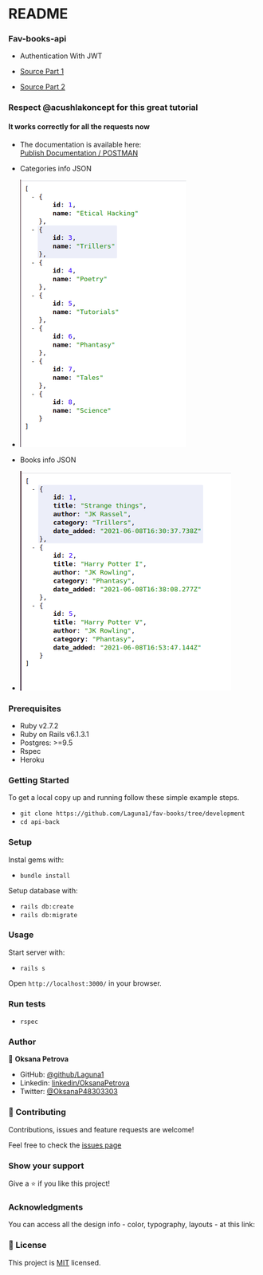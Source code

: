 # README

### Fav-books-api
- Authentication With JWT

- [Source Part 1](https://www.microverse.org/blog/test-driven-development-of-restful-json-api-with-rails)
 - [Source Part 2](https://www.microverse.org/blog/build-a-restful-api-authentication-with-jwt)

 ### Respect @acushlakoncept for this great tutorial

 #### It works correctly for all the requests now

 - The documentation is available here:  
[Publish Documentation / POSTMAN](https://documenter.getpostman.com/view/13821409/TzY7dDke)
- Categories info JSON
- ![Categories info JSON](./categories_list.png)

- Books info JSON
- ![Books info JSON](./books_list.png)

### Prerequisites

- Ruby v2.7.2
- Ruby on Rails v6.1.3.1
- Postgres: >=9.5
- Rspec
- Heroku

### Getting Started

To get a local copy up and running follow these simple example steps.
- `git clone https://github.com/Laguna1/fav-books/tree/development`
- `cd api-back`

### Setup

Instal gems with:

- `bundle install`

Setup database with:
 - `rails db:create`
 - `rails db:migrate`

### Usage

Start server with:

- `rails s`

Open `http://localhost:3000/` in your browser.

### Run tests

- `rspec`




### Author

👤 **Oksana Petrova**

- GitHub: [@github/Laguna1](https://github.com/Laguna1)
- Linkedin: [linkedin/OksanaPetrova](https://www.linkedin.com/in/oksana-petrova/)
- Twitter: [@OksanaP48303303](https://twitter.com/OksanaP48303303)

### 🤝 Contributing

Contributions, issues and feature requests are welcome!

Feel free to check the [issues page](https://github.com/Laguna1/fav-books/issues)

### Show your support

Give a ⭐️ if you like this project!

### Acknowledgments

You can access all the design info - color, typography, layouts - at this link:

### 📝 License
This project is [MIT](https://github.com/Laguna1/fav-books/LICENSE) licensed.
